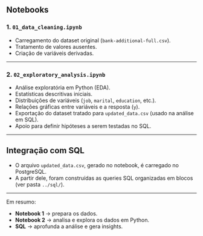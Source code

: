 ## Notebooks

### 1. `01_data_cleaning.ipynb`
- Carregamento do dataset original (`bank-additional-full.csv`).  
- Tratamento de valores ausentes.  
- Criação de variáveis derivadas.

---

### 2. `02_exploratory_analysis.ipynb`
- Análise exploratória em Python (EDA).  
- Estatísticas descritivas iniciais.  
- Distribuições de variáveis (`job`, `marital`, `education`, etc.).  
- Relações gráficas entre variáveis e a resposta (`y`).
- Exportação do dataset tratado para `updated_data.csv` (usado na análise em SQL).
- Apoio para definir hipóteses a serem testadas no SQL.

---

## Integração com SQL
- O arquivo `updated_data.csv`, gerado no notebook, é carregado no PostgreSQL.  
- A partir dele, foram construídas as queries SQL organizadas em blocos (ver pasta `../sql/`).  

---

 Em resumo:  
- **Notebook 1** → prepara os dados.  
- **Notebook 2** → analisa e explora os dados em Python.  
- **SQL** → aprofunda a análise e gera insights. 
